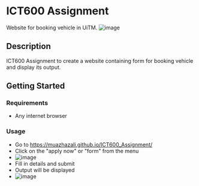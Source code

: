 # ICT600 Assignment

Website for booking vehicle in UiTM.
![image](https://github.com/muazhazali/ICT600_Assignment/assets/100086292/4c5e7329-f39f-4119-a8a7-cb207ba470eb)


## Description

ICT600 Assignment to create a website containing form for booking vehicle and display its output.

## Getting Started

### Requirements

* Any internet browser

### Usage

* Go to https://muazhazali.github.io/ICT600_Assignment/
* Click on the "apply now" or "form" from the menu
* ![image](https://github.com/muazhazali/ICT600_Assignment/assets/100086292/00b3e035-b932-40ab-a821-29079352a65f)
* Fill in details and submit
* Output will be displayed
* ![image](https://github.com/muazhazali/ICT600_Assignment/assets/100086292/1202405b-881a-4e00-96da-62b0df0496d7)

